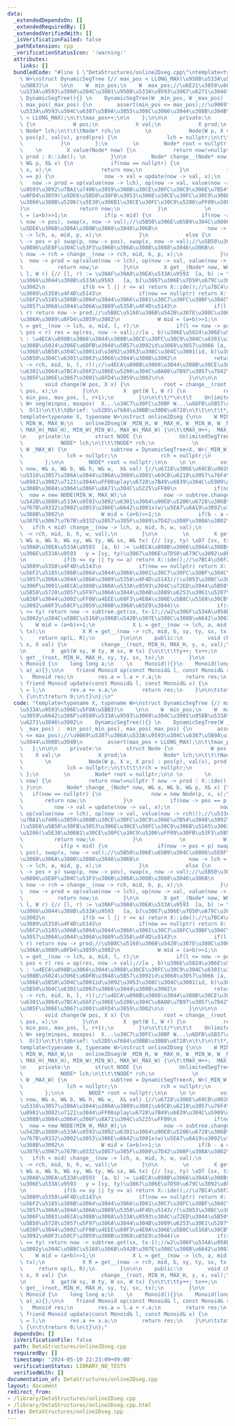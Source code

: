 ```yaml
---
data:
  _extendedDependsOn: []
  _extendedRequiredBy: []
  _extendedVerifiedWith: []
  _isVerificationFailed: false
  _pathExtension: cpp
  _verificationStatusIcon: ':warning:'
  attributes:
    links: []
  bundledCode: "#line 1 \"DetaStructures/online2Dseg.cpp\"\ntemplate<typename X, typename\
    \ W>\nstruct DynamicSegTree {// max_pos < LLONG_MAX(\u958B\u533A\u9593\u306E\u5F0A\
    \u5BB3)\n    \n\n    W  min_pos;\n    W  max_pos;//\u6E21\u3059\u6642\u306F\u9589\
    \u533A\u9593\u3060\u304C\u3001\u958B\u533A\u9593\u3067\u6271\u3046\u3002\n   \
    \ DynamicSegTree(){} \n    DynamicSegTree(W _min_pos, W _max_pos) :  min_pos(_min_pos),\
    \ max_pos(_max_pos) {\n        assert(min_pos <= max_pos);//\u9069\u5207\u306A\
    \u533A\u9593\u304C\u6307\u5B9A\u3055\u308C\u3066\u3044\u308B\u304B\n        assert(max_pos\
    \ < LLONG_MAX);\n\t\tmax_pos++;\n\n    };\n\n\n    private:\n        struct Node\
    \ {\n            W pos;\n            X val;\n            X prod;\n           \
    \ Node* lch;\n\t\t\tNode* rch;\n        \n            Node(W p, X v, X pro) :\
    \ pos(p), val(v), prod(pro) {\n                lch = nullptr;\n\t\t\t\trch = nullptr;\n\
    \            }\n        };\n        \n        Node* root = nullptr;\n\n \n   \
    \    \n        X value(Node* now) {\n            return now!=nullptr ? now ->\
    \ prod : X::ide(); \n        }\n\n        Node* change__(Node* now, W& a, W& b,\
    \ W& p, X& x) {\n            if(now == nullptr) {\n                now = new Node(p,\
    \ x, x);\n                return now;\n            }\n            if(now -> pos\
    \ == p) {\n                now -> val = update(now -> val, x);\n             \
    \   now -> prod = op(value(now -> lch), op(now -> val, value(now -> rch)));//\u533A\
    \u9593\u3092\u7BA1\u7406\u3059\u308B\u30CE\u30FC\u30C9\u306E\u7B54\u3048\u3092\
    \u8FD4\u3059(\u5DE6\u5B50\u30FB\u3053\u306E\u30CE\u30FC\u30C9\u306B\u5165\u3063\
    \u3066\u308B\u5206(\u5E38\u306B1\u30CE\u30FC\u30C9\u5206\uFF09\u30FB\u53F3\u5B50\
    )\n                return now;\n            }\n            \n            W mid\
    \ = (a+b)>>1;\n            if(p < mid) {\n                if(now -> pos < p) swap(p,\
    \ now -> pos), swap(x, now -> val);//\u5B50\u306E\u65B9\u304C\u9806\u5E8F\u304C\
    \u5DE6\u306B\u306A\u308B\u3088\u3046\u306B\n                now -> lch = change__(now\
    \ -> lch, a, mid, p, x);\n            }\n            else {\n                if(now\
    \ -> pos > p) swap(p, now -> pos), swap(x, now -> val);//\u5B50\u306E\u65B9\u304C\
    \u9806\u5E8F\u304C\u53F3\u306B\u306A\u308B\u3088\u3046\u306B\n               \
    \ now -> rch = change__(now -> rch, mid, b, p, x);\n            }\n          \
    \  now -> prod = op(value(now -> lch), op(now -> val, value(now -> rch)));\n \
    \           return now;\n        }\n\n        X get__(Node* now, W& a, W& b, W\
    \ l, W r) {// [l, r) := \u30AF\u30A8\u30EA\u533A\u9593  [a, b) := \u4ECA\u898B\
    \u3066\u3044\u308B\u533A\u9593   [a, b]\u3067\u306E\u7D50\u679C\u3092\u8FD4\u3059\
    \u3002\n            if(b <= l || r <= a) return X::ide();//\u7BC4\u56F2\u5916\u306A\
    \u3089\u5358\u4F4D\u5143\n            if(now == nullptr) return X::ide();//\u7BC4\
    \u56F2\u5185\u306B\u3064\u3044\u3066\u3001\u30C7\u30FC\u30BF\u304C\u5B58\u5728\
    \u3057\u306A\u3044\u306A\u3089\u5358\u4F4D\u5143\n            if(l <= a && b <=\
    \ r) return now -> prod;//\u5B8C\u5168\u306B\u542B\u307E\u308C\u3066\u3044\u308B\
    \u306A\u3089\u8FD4\u3059\u3002\n            W mid = (a+b)>>1;\n            X res\
    \ = get__(now -> lch, a, mid, l, r);\n            if(l <= now -> pos && now ->\
    \ pos < r) res = op(res, now -> val);//[a , b)\u306E\u5024\u306E\u5C45\u5834\u6240\
    \ : \u4ECA\u898B\u3066\u3044\u308B\u30CE\u30FC\u30C9\u304C\u6301\u3063\u3066\u3044\
    \u308B\u5024\u306E\u6DFB\u3048\u5B57\u3092id\u3068\u3057\u3066 [a, id)\u3092\u5DE6\
    \u306E\u5B50\u304C\u3001id\u3092\u3053\u308C\u304C\u3001(id, b)\u3092\u53F3\u306E\
    \u5B50\u304C\u6301\u3063\u3066\u3044\u308B\u3002\n            return op(res, get__(now\
    \ -> rch, mid, b, l, r));//\u4ECA\u898B\u3066\u3044\u308B\u30CE\u30FC\u30C9\u304C\
    \u6301\u3064\u7BC4\u56F2\u306E\u5206\u304C\u8A08\u7B97\u3057\u7D42\u308F\u3063\
    \u305F\u306E\u3067\u3001\u8FD4\u3059\u3002\n\n        }\n\n\n\n    public:\n \
    \       void change(W pos, X x) {\n           root = change__(root, min_pos, max_pos,\
    \ pos, x);\n        }\n\n        X  get(W l, W r) {\n            return get__(root,\
    \ min_pos, max_pos, l, r+1);\n        }\n\n\t\t/*\n\t\t    UnlimitedSegTree<X,\
    \ W> seg(minpos, maxpos)  X...\u30C7\u30FC\u30BF W...\u6DFB\u5B57\u306E\u578B\
    \  O(1)\n\t\t\t@brief: \u52D5\u7684\u30BB\u30B0\u6728\n\t\t\n\t\t*/\n\n};\n\n\
    template<typename X, typename W>\nstruct online2Dseg {\n\n    W MIN_H, MAX_H,\
    \ MIN_W, MAX_W;\n    online2Dseg(W _MIN_H, W _MAX_H, W _MIN_W, W _MAX_W) :  MIN_H(_MIN_H),\
    \ MAX_H(_MAX_H), MIN_W(_MIN_W), MAX_W(_MAX_W) {\n\t\tMAX_H++;  MAX_W++;\n\t}\n\
    \n    private:\n        struct NODE {\n            UnlimitedSegTree<X, W> subtree;\n\
    \            NODE* lch;\n\t\t\tNODE* rch;\n            \n            NODE(W _MIN_W,\
    \ W _MAX_W) {\n              subtree = DynamicSegTree<X, W>(_MIN_W, _MAX_W-1);\n\
    \              lch = nullptr;\n              rch = nullptr;\n            }\n \
    \       };\n\n        NODE* root = nullptr;\n\n    \n \n        void change__(NODE*&\
    \ now, W& a, W& b, W& h, W& w,  X& val) {//\u6728\u306E\u69CB\u9020\u304C\u5909\
    \u5316\u3057\u306A\u3044\u306A\u3089\u3001\u69CB\u6210\u3057\u76F4\u3059\u5FC5\
    \u8981\u3082\u7121\u3044\uFF08splay\u6728\u7B49\u6839\u304C\u5909\u308F\u308A\u3046\
    \u308B\u3084\u3064\u306F\u8A71\u304C\u5225\uFF09\n            if(now == nullptr)\
    \  now = new NODE(MIN_W, MAX_W);\n            now -> subtree.change(w, val);//h\u3092\
    \u542B\u3080\u533A\u9593\u3092\u6301\u3064\u90E8\u5206\u6728\u306B\u5024\u3092\
    \u767B\u9332\u3002\u3053\u306E\u6642\u3001x(w)\u5EA7\u6A19\u3092\u767B\u9332\u3059\
    \u308B\u3002\n            W mid = (a+b)>>1;\n            if(b - a == 1) return;//\u8449\
    \u307E\u3067\u767B\u9332\u3057\u305F\u3089\u7D42\u308F\u308A\u3002\n         \
    \   if(h < mid) change__(now -> lch, a, mid, h, w, val);\n            else change__(now\
    \ -> rch, mid, b, h, w, val);\n        }\n\n        \n        X get__(NODE*& now,\
    \ W& a, W& b, W& sy, W& ty, W& sx, W& tx) {// [sy, ty) \xD7 [sx, tx) := \u30AF\
    \u30A8\u30EA\u533A\u9593  [a, b) := \u4ECA\u898B\u3066\u3044\u308By(h)\u5EA7\u6A19\
    \u306E\u533A\u9593   y = [sy, ty)\u3067\u306E\u7D50\u679C\u3092\u8FD4\u3059\u3002\
    \n            if(b <= sy || ty <= a) return X::ide();//\u7BC4\u56F2\u5916\u306A\
    \u3089\u5358\u4F4D\u5143\n            if(now == nullptr) return X::ide();//\u7BC4\
    \u56F2\u5185\u306B\u3064\u3044\u3066\u3001\u30C7\u30FC\u30BF\u304C\u5B58\u5728\
    \u3057\u306A\u3044\u306A\u3089\u5358\u4F4D\u5143//(\u3053\u308C\u3088\u308A\u5B50\
    \u306F\u3001\u4ECA\u3088\u308A\u533A\u9593\u304C\u72ED\u3044\u5B50\u3057\u304B\
    \u5B58\u5728\u3057\u5F97\u306A\u3044\u304B\u3089\u6253\u3061\u5207\u3063\u3066\
    \u826F\u3044\u3002\uFF08\u4EEE\u60F3\u4E0A\u306E\u5B8C\u5168\u30CB\u5206\u5C90\
    \u3092\u60F3\u50CF\u3059\u308B\u3068\u65E9\u3044)\n            if(sy <= a && b\
    \ <= ty) return now -> subtree.get(sx, tx-1);//w2\u306F\u534A\u958B\u533A\u9593\
    \u3002y\u304C\u5B8C\u5168\u306B\u542B\u307E\u308C\u308B\u6642\u3002\n        \
    \    W mid = (a+b)>>1;\n            X L = get__(now -> lch, a, mid, sy, ty, sx,\
    \ tx);\n            X R = get__(now -> rch, mid, b, sy, ty, sx, tx);\n       \
    \     return op(L, R);\n        }\n\n\n    public:\n        void change(W y, W\
    \ x, X val) {\n           change__(root, MIN_H, MAX_H, y, x, val);\n        }\n\
    \n        X  get(W sy, W ty, W sx, W tx) {\n\t\t\tty++; tx++;\n            return\
    \ get__(root, MIN_H, MAX_H, sy, ty, sx, tx);\n        }\n\n        \n};\n\nstruct\
    \ Monoid {\n    long long a;\n    \n    Monoid(){}\n    Monoid(long long _a) :\
    \ a(_a){};\n\n    friend Monoid op(const Monoid& l, const Monoid& r) {\n     \
    \   Monoid res;\n        res.a = l.a + r.a;\n        return res;\n    } \n   \
    \ friend Monoid update(const Monoid& l, const Monoid& x) {\n        Monoid res\
    \ = l;\n        res.a += x.a;\n        return res;\n    }\n\n\tstatic Monoid ide()\
    \ {\n\t\treturn 0;\n\t}\n};\n"
  code: "template<typename X, typename W>\nstruct DynamicSegTree {// max_pos < LLONG_MAX(\u958B\
    \u533A\u9593\u306E\u5F0A\u5BB3)\n    \n\n    W  min_pos;\n    W  max_pos;//\u6E21\
    \u3059\u6642\u306F\u9589\u533A\u9593\u3060\u304C\u3001\u958B\u533A\u9593\u3067\
    \u6271\u3046\u3002\n    DynamicSegTree(){} \n    DynamicSegTree(W _min_pos, W\
    \ _max_pos) :  min_pos(_min_pos), max_pos(_max_pos) {\n        assert(min_pos\
    \ <= max_pos);//\u9069\u5207\u306A\u533A\u9593\u304C\u6307\u5B9A\u3055\u308C\u3066\
    \u3044\u308B\u304B\n        assert(max_pos < LLONG_MAX);\n\t\tmax_pos++;\n\n \
    \   };\n\n\n    private:\n        struct Node {\n            W pos;\n        \
    \    X val;\n            X prod;\n            Node* lch;\n\t\t\tNode* rch;\n \
    \       \n            Node(W p, X v, X pro) : pos(p), val(v), prod(pro) {\n  \
    \              lch = nullptr;\n\t\t\t\trch = nullptr;\n            }\n       \
    \ };\n        \n        Node* root = nullptr;\n\n \n       \n        X value(Node*\
    \ now) {\n            return now!=nullptr ? now -> prod : X::ide(); \n       \
    \ }\n\n        Node* change__(Node* now, W& a, W& b, W& p, X& x) {\n         \
    \   if(now == nullptr) {\n                now = new Node(p, x, x);\n         \
    \       return now;\n            }\n            if(now -> pos == p) {\n      \
    \          now -> val = update(now -> val, x);\n                now -> prod =\
    \ op(value(now -> lch), op(now -> val, value(now -> rch)));//\u533A\u9593\u3092\
    \u7BA1\u7406\u3059\u308B\u30CE\u30FC\u30C9\u306E\u7B54\u3048\u3092\u8FD4\u3059\
    (\u5DE6\u5B50\u30FB\u3053\u306E\u30CE\u30FC\u30C9\u306B\u5165\u3063\u3066\u308B\
    \u5206(\u5E38\u306B1\u30CE\u30FC\u30C9\u5206\uFF09\u30FB\u53F3\u5B50)\n      \
    \          return now;\n            }\n            \n            W mid = (a+b)>>1;\n\
    \            if(p < mid) {\n                if(now -> pos < p) swap(p, now ->\
    \ pos), swap(x, now -> val);//\u5B50\u306E\u65B9\u304C\u9806\u5E8F\u304C\u5DE6\
    \u306B\u306A\u308B\u3088\u3046\u306B\n                now -> lch = change__(now\
    \ -> lch, a, mid, p, x);\n            }\n            else {\n                if(now\
    \ -> pos > p) swap(p, now -> pos), swap(x, now -> val);//\u5B50\u306E\u65B9\u304C\
    \u9806\u5E8F\u304C\u53F3\u306B\u306A\u308B\u3088\u3046\u306B\n               \
    \ now -> rch = change__(now -> rch, mid, b, p, x);\n            }\n          \
    \  now -> prod = op(value(now -> lch), op(now -> val, value(now -> rch)));\n \
    \           return now;\n        }\n\n        X get__(Node* now, W& a, W& b, W\
    \ l, W r) {// [l, r) := \u30AF\u30A8\u30EA\u533A\u9593  [a, b) := \u4ECA\u898B\
    \u3066\u3044\u308B\u533A\u9593   [a, b]\u3067\u306E\u7D50\u679C\u3092\u8FD4\u3059\
    \u3002\n            if(b <= l || r <= a) return X::ide();//\u7BC4\u56F2\u5916\u306A\
    \u3089\u5358\u4F4D\u5143\n            if(now == nullptr) return X::ide();//\u7BC4\
    \u56F2\u5185\u306B\u3064\u3044\u3066\u3001\u30C7\u30FC\u30BF\u304C\u5B58\u5728\
    \u3057\u306A\u3044\u306A\u3089\u5358\u4F4D\u5143\n            if(l <= a && b <=\
    \ r) return now -> prod;//\u5B8C\u5168\u306B\u542B\u307E\u308C\u3066\u3044\u308B\
    \u306A\u3089\u8FD4\u3059\u3002\n            W mid = (a+b)>>1;\n            X res\
    \ = get__(now -> lch, a, mid, l, r);\n            if(l <= now -> pos && now ->\
    \ pos < r) res = op(res, now -> val);//[a , b)\u306E\u5024\u306E\u5C45\u5834\u6240\
    \ : \u4ECA\u898B\u3066\u3044\u308B\u30CE\u30FC\u30C9\u304C\u6301\u3063\u3066\u3044\
    \u308B\u5024\u306E\u6DFB\u3048\u5B57\u3092id\u3068\u3057\u3066 [a, id)\u3092\u5DE6\
    \u306E\u5B50\u304C\u3001id\u3092\u3053\u308C\u304C\u3001(id, b)\u3092\u53F3\u306E\
    \u5B50\u304C\u6301\u3063\u3066\u3044\u308B\u3002\n            return op(res, get__(now\
    \ -> rch, mid, b, l, r));//\u4ECA\u898B\u3066\u3044\u308B\u30CE\u30FC\u30C9\u304C\
    \u6301\u3064\u7BC4\u56F2\u306E\u5206\u304C\u8A08\u7B97\u3057\u7D42\u308F\u3063\
    \u305F\u306E\u3067\u3001\u8FD4\u3059\u3002\n\n        }\n\n\n\n    public:\n \
    \       void change(W pos, X x) {\n           root = change__(root, min_pos, max_pos,\
    \ pos, x);\n        }\n\n        X  get(W l, W r) {\n            return get__(root,\
    \ min_pos, max_pos, l, r+1);\n        }\n\n\t\t/*\n\t\t    UnlimitedSegTree<X,\
    \ W> seg(minpos, maxpos)  X...\u30C7\u30FC\u30BF W...\u6DFB\u5B57\u306E\u578B\
    \  O(1)\n\t\t\t@brief: \u52D5\u7684\u30BB\u30B0\u6728\n\t\t\n\t\t*/\n\n};\n\n\
    template<typename X, typename W>\nstruct online2Dseg {\n\n    W MIN_H, MAX_H,\
    \ MIN_W, MAX_W;\n    online2Dseg(W _MIN_H, W _MAX_H, W _MIN_W, W _MAX_W) :  MIN_H(_MIN_H),\
    \ MAX_H(_MAX_H), MIN_W(_MIN_W), MAX_W(_MAX_W) {\n\t\tMAX_H++;  MAX_W++;\n\t}\n\
    \n    private:\n        struct NODE {\n            UnlimitedSegTree<X, W> subtree;\n\
    \            NODE* lch;\n\t\t\tNODE* rch;\n            \n            NODE(W _MIN_W,\
    \ W _MAX_W) {\n              subtree = DynamicSegTree<X, W>(_MIN_W, _MAX_W-1);\n\
    \              lch = nullptr;\n              rch = nullptr;\n            }\n \
    \       };\n\n        NODE* root = nullptr;\n\n    \n \n        void change__(NODE*&\
    \ now, W& a, W& b, W& h, W& w,  X& val) {//\u6728\u306E\u69CB\u9020\u304C\u5909\
    \u5316\u3057\u306A\u3044\u306A\u3089\u3001\u69CB\u6210\u3057\u76F4\u3059\u5FC5\
    \u8981\u3082\u7121\u3044\uFF08splay\u6728\u7B49\u6839\u304C\u5909\u308F\u308A\u3046\
    \u308B\u3084\u3064\u306F\u8A71\u304C\u5225\uFF09\n            if(now == nullptr)\
    \  now = new NODE(MIN_W, MAX_W);\n            now -> subtree.change(w, val);//h\u3092\
    \u542B\u3080\u533A\u9593\u3092\u6301\u3064\u90E8\u5206\u6728\u306B\u5024\u3092\
    \u767B\u9332\u3002\u3053\u306E\u6642\u3001x(w)\u5EA7\u6A19\u3092\u767B\u9332\u3059\
    \u308B\u3002\n            W mid = (a+b)>>1;\n            if(b - a == 1) return;//\u8449\
    \u307E\u3067\u767B\u9332\u3057\u305F\u3089\u7D42\u308F\u308A\u3002\n         \
    \   if(h < mid) change__(now -> lch, a, mid, h, w, val);\n            else change__(now\
    \ -> rch, mid, b, h, w, val);\n        }\n\n        \n        X get__(NODE*& now,\
    \ W& a, W& b, W& sy, W& ty, W& sx, W& tx) {// [sy, ty) \xD7 [sx, tx) := \u30AF\
    \u30A8\u30EA\u533A\u9593  [a, b) := \u4ECA\u898B\u3066\u3044\u308By(h)\u5EA7\u6A19\
    \u306E\u533A\u9593   y = [sy, ty)\u3067\u306E\u7D50\u679C\u3092\u8FD4\u3059\u3002\
    \n            if(b <= sy || ty <= a) return X::ide();//\u7BC4\u56F2\u5916\u306A\
    \u3089\u5358\u4F4D\u5143\n            if(now == nullptr) return X::ide();//\u7BC4\
    \u56F2\u5185\u306B\u3064\u3044\u3066\u3001\u30C7\u30FC\u30BF\u304C\u5B58\u5728\
    \u3057\u306A\u3044\u306A\u3089\u5358\u4F4D\u5143//(\u3053\u308C\u3088\u308A\u5B50\
    \u306F\u3001\u4ECA\u3088\u308A\u533A\u9593\u304C\u72ED\u3044\u5B50\u3057\u304B\
    \u5B58\u5728\u3057\u5F97\u306A\u3044\u304B\u3089\u6253\u3061\u5207\u3063\u3066\
    \u826F\u3044\u3002\uFF08\u4EEE\u60F3\u4E0A\u306E\u5B8C\u5168\u30CB\u5206\u5C90\
    \u3092\u60F3\u50CF\u3059\u308B\u3068\u65E9\u3044)\n            if(sy <= a && b\
    \ <= ty) return now -> subtree.get(sx, tx-1);//w2\u306F\u534A\u958B\u533A\u9593\
    \u3002y\u304C\u5B8C\u5168\u306B\u542B\u307E\u308C\u308B\u6642\u3002\n        \
    \    W mid = (a+b)>>1;\n            X L = get__(now -> lch, a, mid, sy, ty, sx,\
    \ tx);\n            X R = get__(now -> rch, mid, b, sy, ty, sx, tx);\n       \
    \     return op(L, R);\n        }\n\n\n    public:\n        void change(W y, W\
    \ x, X val) {\n           change__(root, MIN_H, MAX_H, y, x, val);\n        }\n\
    \n        X  get(W sy, W ty, W sx, W tx) {\n\t\t\tty++; tx++;\n            return\
    \ get__(root, MIN_H, MAX_H, sy, ty, sx, tx);\n        }\n\n        \n};\n\nstruct\
    \ Monoid {\n    long long a;\n    \n    Monoid(){}\n    Monoid(long long _a) :\
    \ a(_a){};\n\n    friend Monoid op(const Monoid& l, const Monoid& r) {\n     \
    \   Monoid res;\n        res.a = l.a + r.a;\n        return res;\n    } \n   \
    \ friend Monoid update(const Monoid& l, const Monoid& x) {\n        Monoid res\
    \ = l;\n        res.a += x.a;\n        return res;\n    }\n\n\tstatic Monoid ide()\
    \ {\n\t\treturn 0;\n\t}\n};"
  dependsOn: []
  isVerificationFile: false
  path: DetaStructures/online2Dseg.cpp
  requiredBy: []
  timestamp: '2024-05-10 22:23:09+09:00'
  verificationStatus: LIBRARY_NO_TESTS
  verifiedWith: []
documentation_of: DetaStructures/online2Dseg.cpp
layout: document
redirect_from:
- /library/DetaStructures/online2Dseg.cpp
- /library/DetaStructures/online2Dseg.cpp.html
title: DetaStructures/online2Dseg.cpp
---
```

